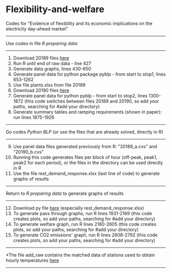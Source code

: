 # Flexibility-and-welfare
Codes for "Evidence of flexibility and its economic implications on the electricity day-ahead market"

**************************************************************************************
Use codes in file *R preparing data*
**************************************************************************************
1. Download 20189 files [here](https://mega.nz/folder/CZETEI7J#p7oF76dloGqM0qLkbOCd_w) 
2. Run R until end of raw data - line 427  
3. Generate data graphs, lines 430-650
4. Generate panel data for python package pyblp - from start to stop1, lines 653-1262
5. Use file plants.xlsx from file 20189 
6. Download 20190 files [here](https://mega.nz/folder/iBVn1I5J#bxLOJ4xPbtqAsEw83eIsgA)  
7. Generate panel data for python pyblp - from start to stop2, lines 1300-1872 (this code switches between files 20189 and 20190, so add your paths, searching for #add your directory)
8. Generate summary tables and ramping requirements (shown in paper): run lines 1875-1926

**************************************************************************************
Go codes *Python BLP* (or use the files that are already solved, directly in R)
*************************************************************************************
9. Use panel data files generated previously from R: "20189_a.cvs" and "20190_b.cvs" 
10. Running this code generates files per block of hour (off-peak, peak1, peak2 for each period), or the files in the directory can be used directly in R
11. Use the file rest_demand_response.xlsx (last line of code) to generate graphs of results


**************************************************************************************
Return to *R preparing data* to generate graphs of results
**************************************************************************************
12. Download py file [here](https://mega.nz/folder/ORdhHYiZ#QJM1NRunkwZTc2IBExzc-A) (especially rest_demand_response.xlsx)
13. To generate pass through graphs, run R lines 1931-2169 (this code creates plots, so add your paths, searching for #add your directory)
14. To generate welfare graph, run R lines 2180-2605 (this code creates plots, so add your paths, searching for #add your directory)
15. To generate CO2 emissions' graph, run R lines 2608-2792 (this code creates plots, so add your paths, searching for #add your directory)



***
*The file add_raw contains the matched data of stations used to obtain hourly temperatures [here](https://mega.nz/folder/eNURDIbb#9C0H39zSt4d4cbYtII3pLg)  
***
